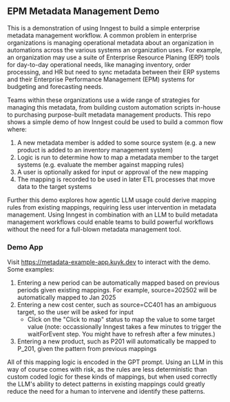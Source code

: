 ## EPM Metadata Management Demo

This is a demonstration of using Inngest to build a simple enterprise metadata management workflow.
A common problem in enterprise organizations is managing operational metadata about an organization
in automations across the various systems an organization uses. For example, an organization may use a
suite of Enterprise Resource Planing (ERP) tools for day-to-day operational needs, like managing inventory,
order processing, and HR but need to sync metadata between their ERP systems and their Enterprise Performance
Management (EPM) systems for budgeting and forecasting needs.

Teams within these organizations use a wide range of strategies for managing this metadata, from building custom
automation scripts in-house to purchasing purpose-built metadata management products. This repo shows a simple
demo of how Inngest could be used to build a common flow where:

1. A new metadata member is added to some source system (e.g. a new product is added to an inventory management system)
2. Logic is run to determine how to map a metadata member to the target systems (e.g. evaluate the member against mapping rules)
3. A user is optionally asked for input or approval of the new mapping
4. The mapping is recorded to be used in later ETL processes that move data to the target systems

Further this demo explores how agentic LLM usage could derive mapping rules from existing mappings, requiring less user
intervention in metadata management. Using Inngest in combination with an LLM to build metadata management workflows
could enable teams to build powerful workflows without the need for a full-blown metadata management tool.

### Demo App

Visit https://metadata-example-app.kuyk.dev to interact with the demo. Some examples:

1. Entering a new period can be automatically mapped based on previous periods given existing mappings. For example, source=202502 will be automatically mapped to Jan 2025
2. Entering a new cost center, such as source=CC401 has an ambiguous target, so the user will be asked for input
    * Click on the "Click to map" status to map the value to some target value (note: occassionally Inngest takes a few minutes to trigger the waitForEvent step. You might have to refresh after a few minutes.)
3. Entering a new product, such as P201 will automatically be mapped to P_201, given the pattern from previous mappings

All of this mapping logic is encoded in the GPT prompt. Using an LLM in this way of course comes with risk, as the
rules are less deterministic than custom coded logic for these kinds of mappings, but when used correctly the LLM's ability
to detect patterns in existing mappings could greatly reduce the need for a human to intervene and identify these patterns.
